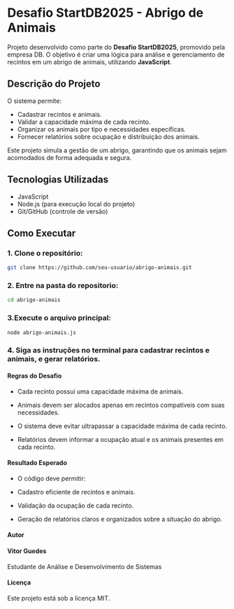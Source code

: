 # Desafio StartDB2025 - Abrigo de Animais

Projeto desenvolvido como parte do **Desafio StartDB2025**, promovido pela empresa DB. O objetivo é criar uma lógica para análise e gerenciamento de recintos em um abrigo de animais, utilizando **JavaScript**.

## Descrição do Projeto

O sistema permite:

- Cadastrar recintos e animais.
- Validar a capacidade máxima de cada recinto.
- Organizar os animais por tipo e necessidades específicas.
- Fornecer relatórios sobre ocupação e distribuição dos animais.

Este projeto simula a gestão de um abrigo, garantindo que os animais sejam acomodados de forma adequada e segura.

## Tecnologias Utilizadas

- JavaScript
- Node.js (para execução local do projeto)
- Git/GitHub (controle de versão)


## Como Executar

### 1. Clone o repositório:

```bash
git clone https://github.com/seu-usuario/abrigo-animais.git
```
### 2. Entre na pasta do repositorio:
```bash
cd abrigo-animais
```
### 3.Execute o arquivo principal:
```bash
node abrigo-animais.js
```
### 4. Siga as instruções no terminal para cadastrar recintos e animais, e gerar relatórios.

#### Regras do Desafio

- Cada recinto possui uma capacidade máxima de animais.

- Animais devem ser alocados apenas em recintos compatíveis com suas necessidades.

- O sistema deve evitar ultrapassar a capacidade máxima de cada recinto.

- Relatórios devem informar a ocupação atual e os animais presentes em cada recinto.

#### Resultado Esperado

- O código deve permitir:

- Cadastro eficiente de recintos e animais.

- Validação da ocupação de cada recinto.

- Geração de relatórios claros e organizados sobre a situação do abrigo.

#### Autor

#### Vitor Guedes
Estudante de Análise e Desenvolvimento de Sistemas

#### Licença

Este projeto está sob a licença MIT.



